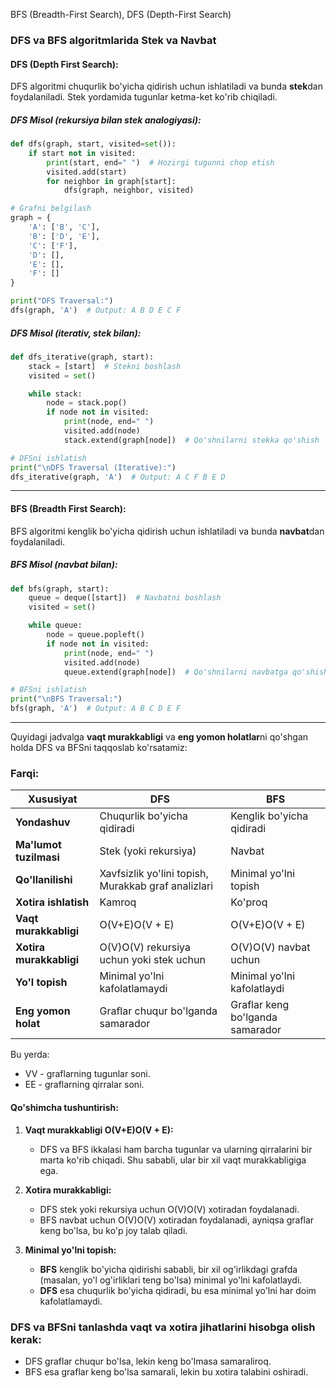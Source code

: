 BFS (Breadth-First Search), DFS (Depth-First Search)
### DFS va BFS algoritmlarida Stek va Navbat

#### **DFS (Depth First Search)**:

DFS algoritmi chuqurlik bo'yicha qidirish uchun ishlatiladi va bunda **stek**dan foydalaniladi. Stek yordamida tugunlar ketma-ket ko'rib chiqiladi.

##### DFS Misol (rekursiya bilan stek analogiyasi):

```python
def dfs(graph, start, visited=set()):
    if start not in visited:
        print(start, end=" ")  # Hozirgi tugunni chop etish
        visited.add(start)
        for neighbor in graph[start]:
            dfs(graph, neighbor, visited)

# Grafni belgilash
graph = {
    'A': ['B', 'C'],
    'B': ['D', 'E'],
    'C': ['F'],
    'D': [],
    'E': [],
    'F': []
}

print("DFS Traversal:")
dfs(graph, 'A')  # Output: A B D E C F
```

##### DFS Misol (iterativ, stek bilan):

```python
def dfs_iterative(graph, start):
    stack = [start]  # Stekni boshlash
    visited = set()

    while stack:
        node = stack.pop()
        if node not in visited:
            print(node, end=" ")
            visited.add(node)
            stack.extend(graph[node])  # Qo'shnilarni stekka qo'shish

# DFSni ishlatish
print("\nDFS Traversal (Iterative):")
dfs_iterative(graph, 'A')  # Output: A C F B E D
```

---

#### **BFS (Breadth First Search)**:

BFS algoritmi kenglik bo'yicha qidirish uchun ishlatiladi va bunda **navbat**dan foydalaniladi.

##### BFS Misol (navbat bilan):

```python
def bfs(graph, start):
    queue = deque([start])  # Navbatni boshlash
    visited = set()

    while queue:
        node = queue.popleft()
        if node not in visited:
            print(node, end=" ")
            visited.add(node)
            queue.extend(graph[node])  # Qo'shnilarni navbatga qo'shish

# BFSni ishlatish
print("\nBFS Traversal:")
bfs(graph, 'A')  # Output: A B C D E F
```

---

Quyidagi jadvalga **vaqt murakkabligi** va **eng yomon holatlar**ni qo'shgan holda DFS va BFSni taqqoslab ko'rsatamiz:
### Farqi:

|**Xususiyat**|**DFS**|**BFS**|
|---|---|---|
|**Yondashuv**|Chuqurlik bo'yicha qidiradi|Kenglik bo'yicha qidiradi|
|**Ma'lumot tuzilmasi**|Stek (yoki rekursiya)|Navbat|
|**Qo'llanilishi**|Xavfsizlik yo'lini topish, Murakkab graf analizlari|Minimal yo'lni topish|
|**Xotira ishlatish**|Kamroq|Ko'proq|
|**Vaqt murakkabligi**|O(V+E)O(V + E)|O(V+E)O(V + E)|
|**Xotira murakkabligi**|O(V)O(V) rekursiya uchun yoki stek uchun|O(V)O(V) navbat uchun|
|**Yo'l topish**|Minimal yo'lni kafolatlamaydi|Minimal yo'lni kafolatlaydi|
|**Eng yomon holat**|Graflar chuqur bo'lganda samarador|Graflar keng bo'lganda samarador|

Bu yerda:

- VV - graflarning tugunlar soni.
- EE - graflarning qirralar soni.

#### Qo'shimcha tushuntirish:

1. **Vaqt murakkabligi O(V+E)O(V + E):**
    
    - DFS va BFS ikkalasi ham barcha tugunlar va ularning qirralarini bir marta ko'rib chiqadi. Shu sababli, ular bir xil vaqt murakkabligiga ega.
2. **Xotira murakkabligi:**
    
    - DFS stek yoki rekursiya uchun O(V)O(V) xotiradan foydalanadi.
    - BFS navbat uchun O(V)O(V) xotiradan foydalanadi, ayniqsa graflar keng bo'lsa, bu ko'p joy talab qiladi.
3. **Minimal yo'lni topish:**
    
    - **BFS** kenglik bo'yicha qidirishi sababli, bir xil og'irlikdagi grafda (masalan, yo'l og'irliklari teng bo'lsa) minimal yo'lni kafolatlaydi.
    - **DFS** esa chuqurlik bo'yicha qidiradi, bu esa minimal yo'lni har doim kafolatlamaydi.

### DFS va BFSni tanlashda vaqt va xotira jihatlarini hisobga olish kerak:

- DFS graflar chuqur bo'lsa, lekin keng bo'lmasa samaraliroq.
- BFS esa graflar keng bo'lsa samarali, lekin bu xotira talabini oshiradi.